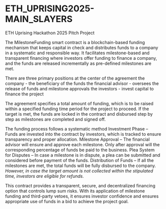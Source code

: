 # ETH_UPRISING2025-MAIN_SLAYERS
ETH Uprising Hackathon 2025 Pitch Project

The MilestoneFunding smart contract is a blockchain-based funding mechanism that keeps capital in check and distributes funds to a company in a systematic and responsible way. It facilitates milestone-based and transparent financing where investors offer funding to finance a company, and the funds are released incrementally as pre-defined milestones are met.

There are three primary positions at the center of the agreement
the company - the beneficiary of the funds
the financial advisor - oversees the release of funds and milestone approvals
the investors - invest capital to finance the project

The agreement specifies a total amount of funding, which is to be raised within a specified funding time period for the project to proceed. If the target is met, the funds are locked in the contract and disbursed step by step as milestones are completed and signed off.

The funding process follows a systematic method
Investment Phase – Funds are invested into the contract by investors, which is tracked to ensure transparency and proper allocation.
Milestone Approval – The financial advisor will ensure and approve each milestone. Only after approval will the corresponding percentage of funds be paid to the business.
Plea System for Disputes – In case a milestone is in dispute, a plea can be submitted and considered before payment of the funds.
Distribution of Funds – If all the milestones are met, the total funds will be fully disbursed to the company.
*However, in case the target amount is not collected within the stipulated time, investors are eligible for refunds.*

This contract provides a transparent, secure, and decentralized financing option that controls lump sum risks. With its application of milestone funding and third-party vetoes, it ensures investor confidence and ensures appropriate use of funds in a bid to achieve the project goal.
